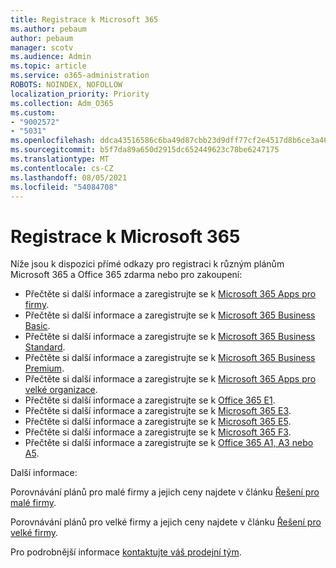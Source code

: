 ```yaml
---
title: Registrace k Microsoft 365
ms.author: pebaum
author: pebaum
manager: scotv
ms.audience: Admin
ms.topic: article
ms.service: o365-administration
ROBOTS: NOINDEX, NOFOLLOW
localization_priority: Priority
ms.collection: Adm_O365
ms.custom:
- "9002572"
- "5031"
ms.openlocfilehash: ddca43516586c6ba49d87cbb23d9dff77cf2e4517d8b6ce3a46d00e535b59afb
ms.sourcegitcommit: b5f7da89a650d2915dc652449623c78be6247175
ms.translationtype: MT
ms.contentlocale: cs-CZ
ms.lasthandoff: 08/05/2021
ms.locfileid: "54084708"
---
```

# <a name="sign-up-for-microsoft-365"></a>Registrace k Microsoft 365

Níže jsou k dispozici přímé odkazy pro registraci k různým plánům Microsoft 365 a Office 365 zdarma nebo pro zakoupení:

- Přečtěte si další informace a zaregistrujte se k [Microsoft 365 Apps pro firmy](https://products.office.com/business/office-365-business?activetab=pivot%3aoverviewtab).
- Přečtěte si další informace a zaregistrujte se k [Microsoft 365 Business Basic](https://products.office.com/business/office-365-business-essentials?activetab=pivot%3aoverviewtab).
- Přečtěte si další informace a zaregistrujte se k [Microsoft 365 Business Standard](https://products.office.com/business/office-365-business-premium?activetab=pivot%3aoverviewtab).
- Přečtěte si další informace a zaregistrujte se k [Microsoft 365 Business Premium](https://www.microsoft.com/microsoft-365/business/microsoft-365-business?activetab=pivot%3aoverviewtab).
- Přečtěte si další informace a zaregistrujte se k [Microsoft 365 Apps pro velké organizace](https://products.office.com/business/office-365-proplus-product?activetab=pivot%3aoverviewtab).
- Přečtěte si další informace a zaregistrujte se k [Office 365 E1](https://www.microsoft.com/microsoft-365/business/office-365-enterprise-e1-business-software?activetab=pivot:overviewtab).
- Přečtěte si další informace a zaregistrujte se k [Microsoft 365 E3](https://www.microsoft.com/microsoft-365/enterprise-e3-business-software).
- Přečtěte si další informace a zaregistrujte se k [Microsoft 365 E5](https://www.microsoft.com/microsoft-365/enterprise-e5-business-software?activetab=pivot%3aoverviewtab).
- Přečtěte si další informace a zaregistrujte se k [Microsoft 365 F3](https://www.microsoft.com/microsoft-365/microsoft-365-enterprise-f3?activetab=pivot%3aoverviewtab).
- Přečtěte si další informace a zaregistrujte se k [Office 365 A1, A3 nebo A5](https://www.microsoft.com/microsoft-365/academic/compare-office-365-education-plans?activetab=tab:primaryr1).

Další informace:

Porovnávání plánů pro malé firmy a jejich ceny najdete v článku [Řešení pro malé firmy](https://products.office.com/business/small-business-solutions#office-ContentAreaHeadingTemplate-1cuvapm).

Porovnávání plánů pro velké firmy a jejich ceny najdete v článku [Řešení pro velké firmy](https://www.microsoft.com/microsoft-365/business/compare-more-office-365-for-business-plans).

Pro podrobnější informace [kontaktujte váš prodejní tým](https://go.microsoft.com/fwlink/?linkid=2127718).
